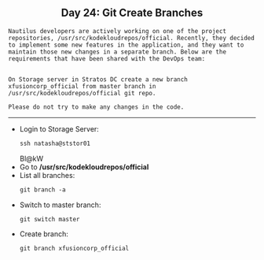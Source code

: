 ## <center> Day 24: Git Create Branches

```
Nautilus developers are actively working on one of the project repositories, /usr/src/kodekloudrepos/official. Recently, they decided to implement some new features in the application, and they want to maintain those new changes in a separate branch. Below are the requirements that have been shared with the DevOps team:


On Storage server in Stratos DC create a new branch xfusioncorp_official from master branch in /usr/src/kodekloudrepos/official git repo.

Please do not try to make any changes in the code.
```

---

- Login to Storage Server:
    ```apache
    ssh natasha@ststor01
    ```
    Bl@kW
- Go to **/usr/src/kodekloudrepos/official**
- List all branches:
    ```apache
    git branch -a
    ```
- Switch to master branch:
    ```apache
    git switch master
    ```
- Create branch:
    ```apache
    git branch xfusioncorp_official
    ```